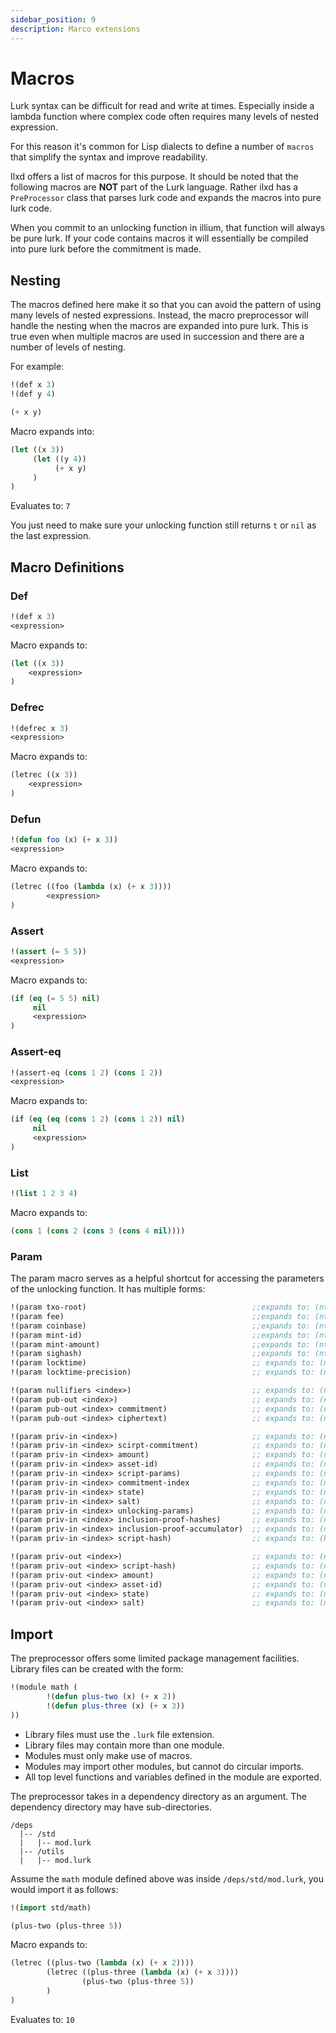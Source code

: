 ```yaml
---
sidebar_position: 9
description: Marco extensions
---
```


# Macros

Lurk syntax can be difficult for read and write at times. Especially inside a lambda function where complex code often
requires many levels of nested expression. 

For this reason it's common for Lisp dialects to define a number of `macros` that simplify the syntax and improve readability.

Ilxd offers a list of macros for this purpose. It should be noted that the following macros are **NOT** part of the
Lurk language. Rather ilxd has a `PreProcessor` class that parses lurk code and expands the macros into pure lurk code.

When you commit to an unlocking function in illium, that function will always be pure lurk. If your code contains macros
it will essentially be compiled into pure lurk before the commitment is made.

## Nesting

The macros defined here make it so that you can avoid the pattern of using many levels of nested expressions. Instead, the
macro preprocessor will handle the nesting when the macros are expanded into pure lurk. This is true even when multiple
macros are used  in succession and there are a number of levels of nesting.

For example:
```lisp
!(def x 3)
!(def y 4)

(+ x y)
```

Macro expands into:
```lisp
(let ((x 3))
     (let ((y 4))
          (+ x y)
     )
)
```
Evaluates to: `7`

You just need to make sure your unlocking function still returns `t` or `nil` as the last expression. 

## Macro Definitions

### Def

```lisp
!(def x 3)
<expression>
```

Macro expands to:
```lisp
(let ((x 3))
    <expression>
)
```

### Defrec

```lisp
!(defrec x 3)
<expression>
```

Macro expands to:
```lisp
(letrec ((x 3))
    <expression>
)
```

### Defun

```lisp
!(defun foo (x) (+ x 3))
<expression>
```

Macro expands to:
```lisp
(letrec ((foo (lambda (x) (+ x 3))))
        <expression>
)
```

### Assert
```lisp
!(assert (= 5 5))
<expression>
```
Macro expands to:
```lisp
(if (eq (= 5 5) nil)
     nil
     <expression>
)
```

### Assert-eq
```lisp
!(assert-eq (cons 1 2) (cons 1 2))
<expression>
```
Macro expands to:
```lisp
(if (eq (eq (cons 1 2) (cons 1 2)) nil)
     nil
     <expression>
)
```

### List

```lisp
!(list 1 2 3 4)
```

Macro expands to:
```lisp
(cons 1 (cons 2 (cons 3 (cons 4 nil))))
```

### Param

The param macro serves as a helpful shortcut for accessing the parameters of the unlocking function. It has multiple 
forms:

```lisp
!(param txo-root)                                     ;;expands to: (nth 1 public-params)
!(param fee)                                          ;;expands to: (nth 2 public-params)
!(param coinbase)                                     ;;expands to: (nth 3 public-params)
!(param mint-id)                                      ;;expands to: (nth 4 public-params)
!(param mint-amount)                                  ;;expands to: (nth 5 public-params)
!(param sighash)                                      ;;expands to: (nth 7 public-params)
!(param locktime)                                     ;; expands to: (nth 8 public-params)
!(param locktime-precision)                           ;; expands to: (nth 9 public-params)

!(param nullifiers <index>)                           ;; expands to: (nth <index> (nth 0 public-params))
!(param pub-out <index>)                              ;; expands to: (nth <index> (nth 6 public-params))
!(param pub-out <index> commitment)                   ;; expands to: (nth 0 (nth <index> (nth 6 public-params)))
!(param pub-out <index> ciphertext)                   ;; expands to: (nth 1 (nth <index> (nth 6 public-params)))

!(param priv-in <index>)                              ;; expands to: (nth <index> (car private-params))
!(param priv-in <index> scirpt-commitment)            ;; expands to: (nth 0 (nth <index> (car private-params)))
!(param priv-in <index> amount)                       ;; expands to: (nth 1 (nth <index> (car private-params)))
!(param priv-in <index> asset-id)                     ;; expands to: (nth 2 (nth <index> (car private-params)))
!(param priv-in <index> script-params)                ;; expands to: (nth 3 (nth <index> (car private-params)))
!(param priv-in <index> commitment-index              ;; expands to: (nth 4 (nth <index> (car private-params)))
!(param priv-in <index> state)                        ;; expands to: (nth 5 (nth <index> (car private-params)))
!(param priv-in <index> salt)                         ;; expands to: (nth 6 (nth <index> (car private-params)))
!(param priv-in <index> unlocking-params)             ;; expands to: (nth 7 (nth <index> (car private-params)))
!(param priv-in <index> inclusion-proof-hashes)       ;; expands to: (nth 8 (nth <index> (car private-params)))
!(param priv-in <index> inclusion-proof-accumulator)  ;; expands to: (nth 9 (nth <index> (car private-params)))
!(param priv-in <index> script-hash)                  ;; expands to: (hash (cons ((car (nth <index> (car private-params))) (cons (nth 3 (nth <index> (car private-params))) nil)))

!(param priv-out <index>)                             ;; expands to: (nth <index> (car (cdr private-params)))
!(param priv-out <index> script-hash)                 ;; expands to: (nth 0 (nth <index> (car (cdr private-params))))
!(param priv-out <index> amount)                      ;; expands to: (nth 1 (nth <index> (car (cdr private-params))))
!(param priv-out <index> asset-id)                    ;; expands to: (nth 2 (nth <index> (car (cdr private-params))))
!(param priv-out <index> state)                       ;; expands to: (nth 3 (nth <index> (car (cdr private-params))))
!(param priv-out <index> salt)                        ;; expands to: (nth 4 (nth <index> (car (cdr private-params))))
```

## Import

The preprocessor offers some limited package management facilities. Library files can be created with the form:

```lisp 
!(module math (
        !(defun plus-two (x) (+ x 2))
        !(defun plus-three (x) (+ x 3))
))
```

- Library files must use the `.lurk` file extension.
- Library files may contain more than one module.
- Modules must only make use of macros.
- Modules may import other modules, but cannot do circular imports.
- All top level functions and variables defined in the module are exported.

The preprocessor takes in a dependency directory as an argument. The dependency directory may have sub-directories.

```
/deps
  |-- /std
  |   |-- mod.lurk
  |-- /utils
  |   |-- mod.lurk
```

Assume the `math` module defined above was inside `/deps/std/mod.lurk`, you would import it as follows:

```lisp
!(import std/math)

(plus-two (plus-three 5))
```

Macro expands to:
```lisp
(letrec ((plus-two (lambda (x) (+ x 2))))
        (letrec ((plus-three (lambda (x) (+ x 3))))
                (plus-two (plus-three 5)) 
        )
)
```
Evaluates to: `10`